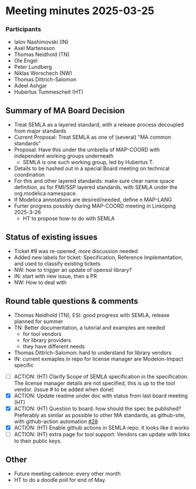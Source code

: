 # Meeting minutes 2025-03-25

### Participants

- Ialov Nashimovski (IN)
- Axel Martensson
- Thomas Neidhold (TN)
- Ole Engel
- Peter Lundberg
- Niklas Worschech (NW)
- Thomas Dittrich-Salomon 
- Adeel Ashgar
- Hubertus Tummescheit (HT)

## Summary of MA Board Decision

- Treat SEMLA as a layered standard, with a release process decoupled from major standards
- Current Proposal: Treat SEMLA as one of (several) "MA common standards"
- Proposal: Have this under the umbrella of MAP-COORD with independent working groups underneath
  - SEMLA is one such working group, led by Hubertus T.
- Details to be hashed out in a special Board meeting on technical coordination
- For this and other layered standards: make sure clear name space definition, as for FMI/SSP layered standards, with SEMLA under the org.modelica namespace.
- If Modelica annotations are desired/needed, define n MAP-LANG
- Furter progress possibly during MAP-COORD meeting in Linköping 2025-3-26
  - HT to propose how-to do with SEMLA

## Status of existing issues
- Ticket #9 was re-opened, more discussion needed
- Added new labels for ticket: Specification, Reference Implementation, and used to classify existing tickets
- NW: how to trigger an update of openssl library?
- IN: start with new issue, then a PR
- NW: How to deal with 

## Round table questions & comments
- Thomas Neidhold (TN), ESI: good progress with SEMLA, release planned for summer
- TN: Better documentation, a tutorial and examples are needed
  - for tool vendors
  - for library providers
  - they have different needs
- Thomas Dittrich-Salomon: hard to understand for library vendors
- IN: current exmaples in repo for license manager are Modelon-Impact specific
- [ ] ACTION: (HT) Clarify Scope of SEMLA specification in the specification. The license manager details are not specified, this is up to the tool vendor. (issue # to be added when done)
- [x] ACTION: Update readme under doc with status from last board meeting (HT)
- [x] ACTION: (HT) Question to board: how should the spec be published? Preferably as similar as possible to other MA standards, as github-site, with github-action automation [#28](https://github.com/modelica/Encryption-and-Licensing/issues/28)
- [x] ACTION: (HT) Enable github actions in SEMLA repo. It looks like it works
- [ ] ACTION: (HT) extra page for tool support: Vendors can update with links to their public keys. 

## Other 
- Future meeting cadence: every other month
- HT to do a doodle poll for end of May. 
